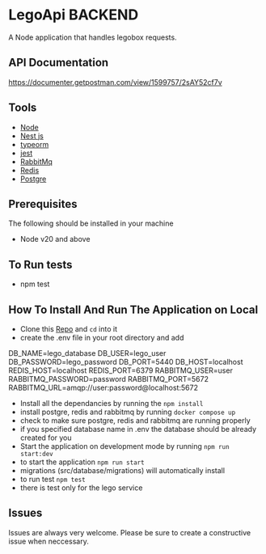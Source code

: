 # LegoApi BACKEND

A Node application that handles legobox requests.


## API Documentation

https://documenter.getpostman.com/view/1599757/2sAY52cf7v

## Tools

- [Node](https://nodejs.org/)
- [Nest js](https://nestjs.com/)
- [typeorm](https://docs.nestjs.com/recipes/sql-typeorm)
- [jest](https://jestjs.io/)
- [RabbitMq](https://www.rabbitmq.com/)
- [Redis](https://redis.io)
- [Postgre](https://www.postgresql.org/)

## Prerequisites

The following should be installed in your machine

- Node v20 and above 

## To Run tests
- npm test

## How To Install And Run The Application on Local

- Clone this [Repo]('https://github.com/Igho-Godwin/lego-api.git') and `cd` into it
- create the .env file in your root directory and add

DB_NAME=lego_database
DB_USER=lego_user
DB_PASSWORD=lego_password
DB_PORT=5440
DB_HOST=localhost
REDIS_HOST=localhost
REDIS_PORT=6379
RABBITMQ_USER=user
RABBITMQ_PASSWORD=password
RABBITMQ_PORT=5672
RABBITMQ_URL=amqp://user:password@localhost:5672

- Install all the dependancies by running the `npm install`
- install postgre, redis and rabbitmq by running `docker compose up`
- check to make sure postgre, redis and rabbitmq are  running properly
- if you specified database name in .env the database should be already created for you 
- Start the application on development mode by running `npm run start:dev`
- to start the application `npm run start`
- migrations (src/database/migrations) will automatically install
- to run test  `npm test`
- there is test only for the lego service



## Issues

Issues are always very welcome. Please be sure to create a constructive issue when neccessary.
